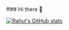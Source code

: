 ff## Hi there 👋

<!--
**RahulYavvari/RahulYavvari** is a ✨ _special_ ✨ repository because its `README.md` (this file) appears on your GitHub profile.

Here are some ideas to get you started:

- 🔭 I’m currently working on ...
- 🌱 I’m currently learning ...
- 👯 I’m looking to collaborate on ...
- 🤔 I’m looking for help with ...
- 💬 Ask me about ...
f- 😄 Pronouns: ...
- ⚡ Fun fact: ...
-->
[![Rahul's GitHub stats](https://github-readme-stats.vercel.app/api?username=RahulYavvari&show_icons=true&theme=radical)](https://github.com/anuraghazra/github-readme-stats)

